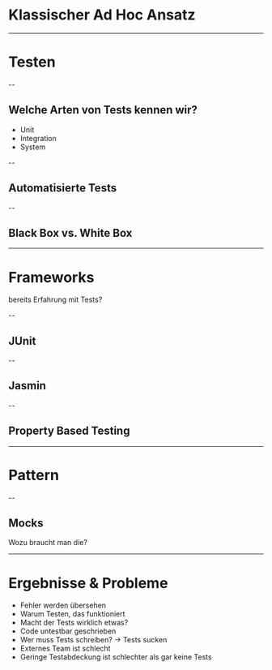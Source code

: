 # Klassischer Ad Hoc Ansatz

--- 

# Testen

--

## Welche Arten von Tests kennen wir?

- Unit
- Integration
- System

--

## Automatisierte Tests

--

## Black Box vs. White Box

---

# Frameworks

bereits Erfahrung mit Tests?

-- 

## JUnit

-- 

## Jasmin

-- 

## Property Based Testing

---

# Pattern

-- 

## Mocks

Wozu braucht man die?

---

# Ergebnisse & Probleme

- Fehler werden übersehen
- Warum Testen, das funktioniert
- Macht der Tests wirklich etwas?
- Code untestbar geschrieben
- Wer muss Tests schreiben? -> Tests sucken
- Externes Team ist schlecht
- Geringe Testabdeckung ist schlechter als gar keine Tests